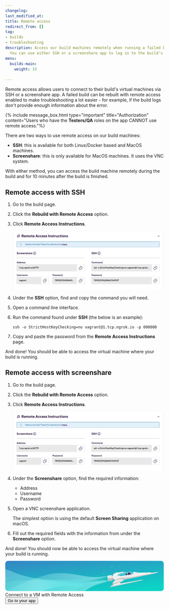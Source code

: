 ```yaml
---
changelog:
last_modified_at:
title: Remote access
redirect_from: []
tag:
- builds
- troubleshooting
description: Access our build machines remotely when running a failed build again.
  You can use either SSH or a screenshare app to log in to the build's virtual machine.
menu:
  builds-main:
    weight: 33

---
```

Remote access allows users to connect to their build's virtual machines via SSH or a screenshare app. A failed build can be rebuilt with remote access enabled to make troubleshooting a lot easier - for example, if the build logs don't provide enough information about the error.

{% include message_box.html type="important" title="Authorization" content="Users who have the **Testers/QA** roles on the app CANNOT use remote access."%}

There are two ways to use remote access on our build machines:

* **SSH**: this is available for both Linux/Docker based and MacOS machines.
* **Screenshare**: this is only available for MacOS machines. It uses the VNC system.

With either method, you can access the build machine remotely during the build and for 10 minutes after the build is finished.

## Remote access with SSH

1. Go to the build page.
2. Click the **Rebuild with Remote Access** option.
3. Click **Remote Access Instructions**.

   ![](/img/remote-access-instructions.png)
4. Under the **SSH** option, find and copy the command you will need.
5. Open a command line interface.
6. Run the command found under **SSH** (the below is an example):

       ssh -o StrictHostKeyChecking=no vagrant@1.tcp.ngrok.io -p 000000
7. Copy and paste the password from the **Remote Access Instructions** page.

And done! You should be able to access the virtual machine where your build is running.

## Remote access with screenshare

1. Go to the build page.
2. Click the **Rebuild with Remote Access** option.
3. Click **Remote Access Instructions**.

   ![](/img/remote-access-instructions.png)
4. Under the **Screenshare** option, find the required information:
   * Address
   * Username
   * Password
5. Open a VNC screenshare application.

   The simplest option is using the default **Screen Sharing** application on macOS.
6. Fill out the required fields with the information from under the **Screenshare** option.

And done! You should now be able to access the virtual machine where your build is running.

<div class="banner">
	<img src="/assets/images/banner-bg-888x170.png" style="border: none;">
	<div class="deploy-text">Connect to a VM with Remote Access</div>
	<a target="_blank" href="https://app.bitrise.io/users/sign_up?utm_source=devcenter&utm_medium=bottom_cta"><button class="button">Go to your app</button></a>
</div>